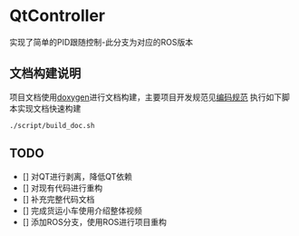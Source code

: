 # QtController
实现了简单的PID跟随控制-此分支为对应的ROS版本
## 文档构建说明
项目文档使用[doxygen](https://www.doxygen.nl/manual/index.html)进行文档构建，主要项目开发规范见[编码规范](https://github.com/IRLSCU/uranus-core/blob/main/docs/contributor.md)
执行如下脚本实现文档快速构建
```
./script/build_doc.sh
```

## TODO
- [] 对QT进行剥离，降低QT依赖
- [] 对现有代码进行重构
- [] 补充完整代码文档
- [] 完成货运小车使用介绍整体视频
- [] 添加ROS分支，使用ROS进行项目重构
